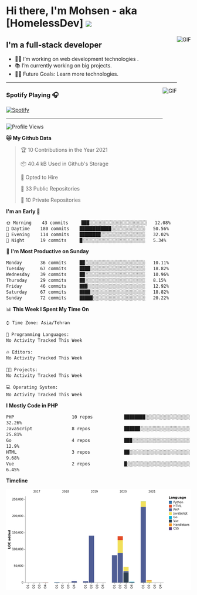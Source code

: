 # Hi there, I'm Mohsen - aka [HomelessDev] <img width="30px" src="https://media.tenor.com/images/3b388fe03da271d2674faf85eb7c3fcd/tenor.gif" />

<img align="right" alt="GIF" height="160px" src="https://media.giphy.com/media/du3J3cXyzhj75IOgvA/giphy.gif" />

## I'm a full-stack developer  

- 👨‍💻 I’m working on web development technologies .
- 📚 I’m currently working on big projects.
- 💪🏼 Future Goals: Learn more technologies.

---

<img align="right" alt="GIF" height="170px" src="https://media.giphy.com/media/J5B1Y8QZnzXXbLQIBu/giphy.gif" />

### Spotify Playing 🎧

[![Spotify](https://novatorem.bgstatic.vercel.app/api/spotify)](https://open.spotify.com/user/11153360645)

---

<!--START_SECTION:waka-->
![Profile Views](http://img.shields.io/badge/Profile%20Views-6-blue)

**🐱 My Github Data** 

> 🏆 10 Contributions in the Year 2021
 > 
> 📦 40.4 kB Used in Github's Storage 
 > 
> 💼 Opted to Hire
 > 
> 📜 33 Public Repositories 
 > 
> 🔑 10 Private Repositories  
 > 
**I'm an Early 🐤** 

```text
🌞 Morning    43 commits     ███░░░░░░░░░░░░░░░░░░░░░░   12.08% 
🌆 Daytime    180 commits    ████████████░░░░░░░░░░░░░   50.56% 
🌃 Evening    114 commits    ████████░░░░░░░░░░░░░░░░░   32.02% 
🌙 Night      19 commits     █░░░░░░░░░░░░░░░░░░░░░░░░   5.34%

```
📅 **I'm Most Productive on Sunday** 

```text
Monday       36 commits     ██░░░░░░░░░░░░░░░░░░░░░░░   10.11% 
Tuesday      67 commits     ████░░░░░░░░░░░░░░░░░░░░░   18.82% 
Wednesday    39 commits     ██░░░░░░░░░░░░░░░░░░░░░░░   10.96% 
Thursday     29 commits     ██░░░░░░░░░░░░░░░░░░░░░░░   8.15% 
Friday       46 commits     ███░░░░░░░░░░░░░░░░░░░░░░   12.92% 
Saturday     67 commits     ████░░░░░░░░░░░░░░░░░░░░░   18.82% 
Sunday       72 commits     █████░░░░░░░░░░░░░░░░░░░░   20.22%

```


📊 **This Week I Spent My Time On** 

```text
⌚︎ Time Zone: Asia/Tehran

💬 Programming Languages: 
No Activity Tracked This Week

🔥 Editors: 
No Activity Tracked This Week

🐱‍💻 Projects: 
No Activity Tracked This Week

💻 Operating System: 
No Activity Tracked This Week

```

**I Mostly Code in PHP** 

```text
PHP                      10 repos            ████████░░░░░░░░░░░░░░░░░   32.26% 
JavaScript               8 repos             ██████░░░░░░░░░░░░░░░░░░░   25.81% 
Go                       4 repos             ███░░░░░░░░░░░░░░░░░░░░░░   12.9% 
HTML                     3 repos             ██░░░░░░░░░░░░░░░░░░░░░░░   9.68% 
Vue                      2 repos             █░░░░░░░░░░░░░░░░░░░░░░░░   6.45%

```


**Timeline**

![Chart not found](https://raw.githubusercontent.com/mohsenbostan/mohsenbostan/master/charts/bar_graph.png) 


<!--END_SECTION:waka-->
